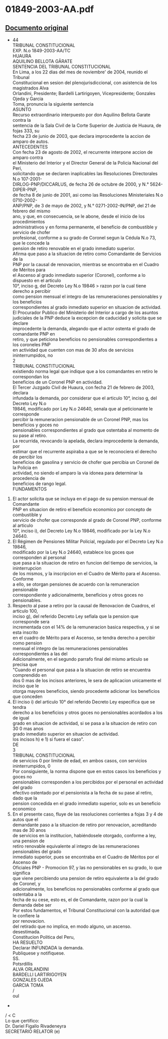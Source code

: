 
01849-2003-AA.pdf
=================
  
[Documento original](https://tc.gob.pe/jurisprudencia/2005/01849-2003-AA.pdf)  
---  
- 44  
TRIBUNAL CONSTITUCIONAL  
EXP. N.o 1849-2003-AA/TC  
HUAURA  
AQUILINO BELLOTA GÂRATE  
SENTENCIA DEL TRIBUNAL CONSTITUCIONAL  
En Lima, a los 22 dias del mes de noviembre' de 2004, reunido el Tribunal  
Constitucional en sesion del plenojurisdiccional, con asistencia de los magistrados Alva  
Orlandini, Presidente; Bardelli Lartirigoyen, Vicepresidente; Gonzales Ojeda y Garcia  
Toma, pronuncia la siguiente sentencia  
ASUNTO  
Recurso extraordinario interpuesto por don Aquilino Bellota Garate contra la  
sentencia de la Sala Civil de la Corte Superior de Justicia de Huaura, de fojas 333, su  
fecha 23 de junio de 2003, que declara improcedente la accion de amparo de autos.  
ANTECEDENTES  
Con fecha 23 de agosto de 2002, el recurrente interpone accion de amparo contra  
el Ministerio del Interior y el Director General de la Policia Nacional del Peri,  
solicitando que se declaren inaplicables las Resoluciones Directorales N.o 107-2001-  
DIRLOG-PNP/DICCARLUS, de fecha 26 de octubre de 2000, y N.° 5624-DIPER-PNP,  
de fecha 8 de junio de 2001, asi como las Resoluciones Ministeriales N.o 0710-2002-  
ANP/PNP, de 3 de mayo de 2002, y N.° 0271-2002-IN/PNP, del 21 de febrero del mismo  
ano, y que, en consecuencia, se le abone, desde el inicio de los procedimientos  
administrativos y en forma permanente, el beneficio de combustible y servicio de chofer  
profesional, conforme a su grado de Coronel segun la Cédula N.o 73, que le concede la  
pension de retiro renovable en el grado inmediato superior.  
Afirma que paso a la situacion de retiro como Comandante de Servicios de la  
PNP por la causal de renovacion, mientras se encontraba en el Cuadro de Méritos para  
el Ascenso al grado inmediato superior (Coronel), conforme a lo dispuesto en el articulo  
10°, inciso g, del Decreto Ley N.o 19846 > razon por la cual tiene derecho a percibir  
como pension mensual el integro de las remuneraciones pensionables y los beneficios  
correspondientes al grado inmediato superior en situacion de actividad.  
El Procurador Publico del Ministerio del Interior a cargo de los asuntos  
judiciales de la PNP deduce la excepcion de caducidad y solicita que se declare  
improcedente la demanda, alegando que el actor ostenta el grado de comandante PNP en  
retiro, y que peticiona beneficios no pensionables correspondientes a los coroneles PNP  
en actividad que cuenten con mas de 30 afos de servicios ininterrumpidos, no  
2  
TRIBUNAL CONSTITUCIONAL  
existiendo norma legal que indique que a los comandantes en retiro le correspondan los  
beneficios de un Coronel PNP en actividad.  
El Tercer Juzgado Civil de Huaura, con fecha 21 de febrero de 2003, declara  
infundada la demanda, por considerar que el articulo 10°, inciso g, del Decreto Ley N.o  
19846, modificado por Ley N.o 24640, senala que al peticionante le corresponde  
percibir la remuneracion pensionable de un Coronel PNP, mas los beneficios y goces no  
pensionables correspondientes al grado que ostentaba al momento de su pase al retiro.  
La recurrida, revocando la apelada, declara improcedente la demanda, por  
estimar que el recurrente aspiraba a que se le reconociera el derecho de percibir los  
beneficios de gasolina y servicio de chofer que percibia un Coronel de la Policia en  
actividad, no siendo el amparo la via idonea para determinar la procedencia de  
beneficios de rango legal.  
FUNDAMENTOS  
1. El actor solicita que se incluya en el pago de su pension mensual de Comandante  
PNP en situacion de retiro el beneficio economico por concepto de combustible y  
servicio de chofer que corresponde al grado de Coronel PNP, conforme al articulo  
10°, inciso i), del Decreto Ley N.o 19846, modificado por la Ley N.o 24640.  
2. El Régimen de Pensiones Militar Policial, regulado por el Decreto Ley N.o 19846,  
modificado por la Ley N.o 24640, establece los goces que corresponden al personal  
que pasa a la situacion de retiro en funcion del tiempo de servicios, la ininterrupcion  
de los mismos, y la inscripcion en el Cuadro de Mérito para el Ascenso. Conforme  
a ello, se otorgan pensiones de acuerdo con la remuneracion pensionable  
correspondiente y adicionalmente, beneficios y otros goces no pensionables.  
3. Respecto al pase a retiro por la causal de Renovacion de Cuadros, el articulo 100,  
inciso g), del referido Decreto Ley sefiala que la pension que corresponde sera  
incrementada con el 14% de la remuneracion basica respectiva, y si se esta inscrito  
en el cuadro de Mérito para el Ascenso, se tendra derecho a percibir como pension  
mensual el integro de las remuneraciones pensionables correspondientes a las del  
Adicionalmente, en el segundo parrafo final del mismo articulo se precisa que  
"Cuando el personal que pasa a la situacion de retiro se encuentra comprendido en  
dos 0 mas de los incisos anteriores, le sera de aplicacion unicamente el inciso que le  
otorga mayores beneficios, siendo procedente adicionar los beneficios que conceden  
4. El inciso i) del articulo 10° del referido Decreto Ley especifica que se tendra  
derecho a los beneficios y otros goces no pensionables acordados a los de igual  
grado en situacion de actividad, si se pasa a la situacion de retiro con 30 0 mas anos  
grado inmediato superior en situacion de actividad.  
los incisos h) e 1) si fuera el caso".  
DE  
3  
TRIBUNAL CONSTITUCIONAL  
de servicios 0 por limite de edad, en ambos casos, con servicios ininterrumpidos, 0  
Por consiguiente, la norma dispone que en estos casos los beneficios y goces no  
pensionables corresponden a los percibidos por el personal en actividad del grado  
efectivo ostentado por el pensionista a la fecha de su pase al retiro, dado que la  
pension concedida en el grado inmediato superior, solo es un beneficio economico  
5. En el presente caso, fluye de las resoluciones corrientes a fojas 3 y 4 de autos que el  
demandante paso a la situacion de retiro por renovacion, acreditando mas de 30 anos  
de servicios en la institucion, habiéndosele otorgado, conforme a ley, una pension de  
retiro renovable equivalente al integro de las remuneraciones pensionables del grado  
inmediato superior, pues se encontraba en el Cuadro de Méritos por el Ascenso de  
Oficiales PNP - Promocion 97, y las no pensionables en su grado, lo que significa  
que viene percibiendo una pension de retiro equivalente a la del grado de Coronel, y  
adicionalmente, los beneficios no pensionables conforme al grado que ostentaba a la  
fecha de su cese, esto es, el de Comandante, razon por la cual la demanda debe ser  
Por estos fundamentos, el Tribunal Constitucional con la autoridad que le confiere la  
por renovacion.  
del retirado que no implica, en modo alguno, un ascenso.  
desestimada.  
Constitucion Politica del Peru,  
HA RESUELTO  
Declarar INFUNDADA la demanda.  
Publiquese y notifiquese.  
SS.  
Potsrdillis  
ALVA ORLANDINI  
BARDELLI LARTIRIGOYEN  
GONZALES OJEDA  
GARCIA TOMA  
/   
oul  
-  
/ < C  
Lo que çertifico:  
Dr. Dariel Figallo Rivadeneyra  
SECRETARIO RELATOR (e)